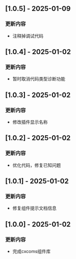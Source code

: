 
## [1.0.5] - 2025-01-09

### 更新内容

- 注释掉调试代码

## [1.0.4] - 2025-01-02

### 更新内容

- 暂时取消代码类型诊断功能

## [1.0.3] - 2025-01-02

### 更新内容

- 修改插件显示名称

## [1.0.2] - 2025-01-02

### 更新内容

- 优化代码，修复已知问题

## [1.0.1] - 2025-01-02

### 更新内容

- 修复组件提示文档信息

## [1.0.0] - 2025-01-02

### 更新内容

- 完成cxcoms组件库

